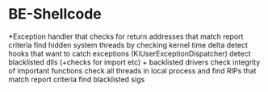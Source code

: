 # BE-Shellcode

*Exception handler that checks for return addresses that match report criteria
find hidden system threads by checking kernel time delta
detect hooks that want to catch exceptions (KiUserExceptionDispatcher)
detect blacklisted dlls (+checks for import etc) + backlisted drivers
check integrity of important functions
check all threads in local process and find RIPs that match report criteria
find blacklisted sigs
